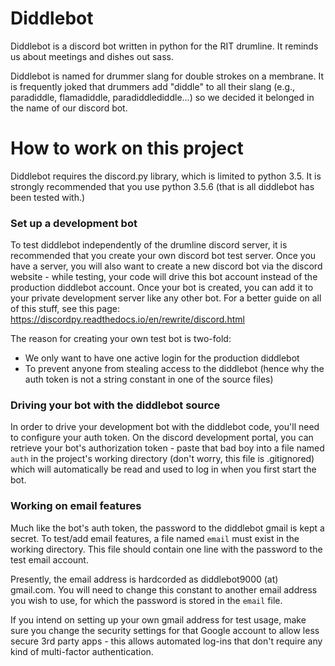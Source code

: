 # Diddlebot
Diddlebot is a discord bot written in python for the RIT drumline. It reminds us about meetings and dishes out sass.

Diddlebot is named for drummer slang for double strokes on a membrane. It is frequently joked that drummers add "diddle" to all their slang (e.g., paradiddle, flamadiddle, paradiddlediddle...) so we decided it belonged in the name of our discord bot.

# How to work on this project
Diddlebot requires the discord.py library, which is limited to python 3.5. It is strongly recommended that you use python 3.5.6 (that is all diddlebot has been tested with.) 

### Set up a development bot 
To test diddlebot independently of the drumline discord server, it is recommended that you create your own discord bot test server. Once you have a server, you will also want to create a new discord bot via the discord website - while testing, your code will drive this bot account instead of the production diddlebot account. Once your bot is created, you can add it to your private development server like any other bot. For a better guide on all of this stuff, see this page: https://discordpy.readthedocs.io/en/rewrite/discord.html

The reason for creating your own test bot is two-fold:

- We only want to have one active login for the production diddlebot
- To prevent anyone from stealing access to the diddlebot (hence why the auth token is not a string constant in one of the source files)

### Driving your bot with the diddlebot source
In order to drive your development bot with the diddlebot code, you'll need to configure your auth token. On the discord development portal, you can retrieve your bot's authorization token - paste that bad boy into a file named `auth` in the project's working directory (don't worry, this file is .gitignored)  which will automatically be read and used to log in when you first start the bot.

### Working on email features
Much like the bot's auth token, the password to the diddlebot gmail is kept a secret. To test/add email features, a file named `email` must exist in the working directory. This file should contain one line with the password to the test email account.

Presently, the email address is hardcorded as diddlebot9000 (at) gmail.com. You will need to change this constant to another email address you wish to use, for which the password is stored in the `email` file.

If you intend on setting up your own gmail address for test usage, make sure you change the security settings for that Google account to allow less secure 3rd party apps - this allows automated log-ins that don't require any kind of multi-factor authentication. 